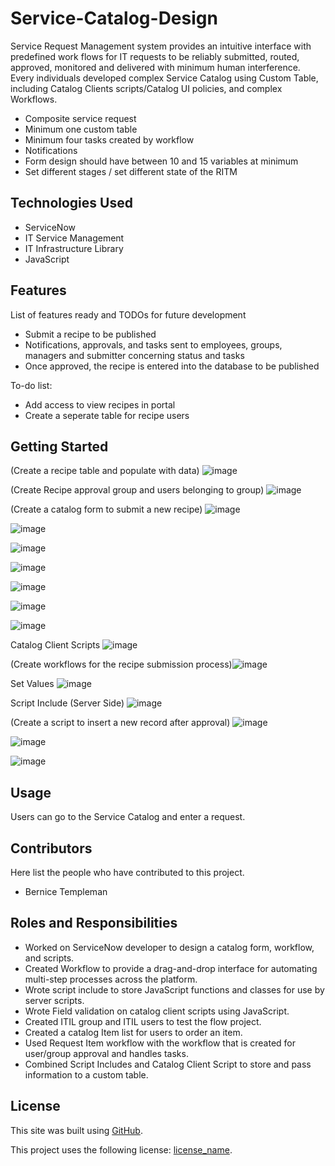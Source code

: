 # Service-Catalog-Design
Service Request Management system provides an intuitive interface with predefined work flows for IT requests to be reliably submitted, routed, approved, monitored and delivered with minimum human interference. Every individuals developed complex Service Catalog using Custom Table, including Catalog Clients scripts/Catalog UI policies, and complex Workflows.

- Composite service request
- Minimum one custom table
- Minimum four tasks created by workflow
- Notifications
- Form design should have between 10 and 15 variables at minimum
- Set different stages / set different state of the RITM

## Technologies Used
- ServiceNow
- IT Service Management
- IT Infrastructure Library
- JavaScript

## Features

List of features ready and TODOs for future development
- Submit a recipe to be published
- Notifications, approvals, and tasks sent to employees, groups, managers and submitter concerning status and tasks
- Once approved, the recipe is entered into the database to be published

To-do list:
- Add access to view recipes in portal
- Create a seperate table for recipe users

## Getting Started
(Create a recipe table and populate with data)
![image](https://user-images.githubusercontent.com/12488769/144730651-b2b83062-d5ee-4942-8133-4e27426c6762.png)

(Create Recipe approval group and users belonging to group)
![image](https://user-images.githubusercontent.com/12488769/144730673-f345b54a-bc16-4308-8c3c-976e20fe7bee.png)

(Create a catalog form to submit a new recipe)
![image](https://user-images.githubusercontent.com/12488769/144730777-d66e73ba-b467-40df-9a04-ca572b414f56.png)

![image](https://user-images.githubusercontent.com/12488769/144730807-2eacf2ad-ecd3-43b0-a257-83a324a11e15.png)

![image](https://user-images.githubusercontent.com/12488769/144730829-2c559882-c877-47ec-a2b7-04486925a80a.png)

![image](https://user-images.githubusercontent.com/12488769/144730861-7ab10622-bcd8-4dfb-8e99-78ea39024aac.png)

![image](https://user-images.githubusercontent.com/12488769/144730889-1d1909be-2b6d-4aea-87ed-9bea0eb42705.png)

![image](https://user-images.githubusercontent.com/12488769/144730927-732c4e0f-fbea-47ec-81ec-49dc787e666d.png)

![image](https://user-images.githubusercontent.com/12488769/144730982-575e65d6-31af-4ac7-908b-c565f633c1c0.png)

Catalog Client Scripts
![image](https://user-images.githubusercontent.com/12488769/144731038-a8ccfb14-e42d-4b1c-8177-a1eee74df225.png)

(Create workflows for the recipe submission process)![image](https://user-images.githubusercontent.com/12488769/144731125-bbdc2ecd-c6e3-4380-bf26-c5605daa9153.png)

Set Values
![image](https://user-images.githubusercontent.com/12488769/144732565-e5249316-3170-4b7b-b96b-201c7dbff417.png)

Script Include (Server Side)
![image](https://user-images.githubusercontent.com/12488769/144731354-6894e0b8-11df-42fd-967e-30db5cbcf678.png)

(Create a script to insert a new record after approval)
![image](https://user-images.githubusercontent.com/12488769/144731176-cd9ef73b-80a6-4b03-8cb1-2884992a5221.png)

![image](https://user-images.githubusercontent.com/12488769/144731202-32fd19fc-2d19-42b2-ad21-a394f5ff9e8f.png)

![image](https://user-images.githubusercontent.com/12488769/144731269-622fe72c-087a-4530-9aa3-10d2f58a481a.png)

## Usage
Users can go to the Service Catalog and enter a request.

## Contributors
Here list the people who have contributed to this project. 
- Bernice Templeman

## Roles and Responsibilities
- Worked on ServiceNow developer to design a catalog form, workflow, and scripts.
- Created Workflow to provide a drag-and-drop interface for automating multi-step processes across the platform.
- Wrote script include to store JavaScript functions and classes for use by server scripts.
- Wrote Field validation on catalog client scripts using JavaScript.
- Created ITIL group and ITIL users to test the flow project.
- Created a catalog Item list for users to order an item.
- Used Request Item workflow with the workflow that is created for user/group approval and handles tasks.
- Combined Script Includes and Catalog Client Script to store and pass information to a custom table.

## License
This site was built using [GitHub](https://docs.github.com/en/github/writing-on-github/getting-started-with-writing-and-formatting-on-github/basic-writing-and-formatting-syntax#links).

This project uses the following license: [license_name](https://github.com/bernicetempleman/PROJECT-NAME).
